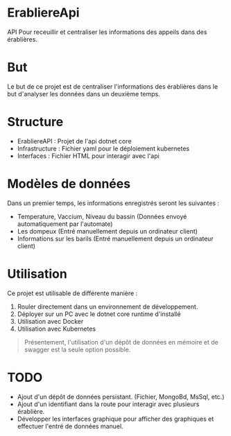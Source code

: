 # ErabliereApi
API Pour receuillir et centraliser les informations des appeils dans des érablières.

# But
Le but de ce projet est de centraliser l'informations des érablières dans le but d'analyser les données dans un deuxième temps.

# Structure
- ErabliereAPI : Projet de l'api dotnet core
- Infrastructure : Fichier yaml pour le déploiement kubernetes
- Interfaces : Fichier HTML pour interagir avec l'api

# Modèles de données
Dans un premier temps, les informations enregistrés seront les suivantes :

- Temperature, Vaccium, Niveau du bassin (Données envoyé automatiquement par l'automate)
- Les dompeux (Entré manuellement depuis un ordinateur client)
- Informations sur les barils (Entré manuellement depuis un ordinateur client)

# Utilisation

Ce projet est utilisable de différente manière :
1. Rouler directement dans un environnement de développement.
2. Déployer sur un PC avec le dotnet core runtime d'installé
2. Utilisation avec Docker
3. Utilisation avec Kubernetes

> Présentement, l'utilisation d'un dépôt de données en mémoire et de swagger est la seule option possible.

# TODO

- Ajout d'un dépôt de données persistant. (Fichier, MongoBd, MsSql, etc.)
- Ajout d'un identifiant dans la route pour interagir avec plusieurs érablière.
- Développer les interfaces graphique pour afficher des graphiques et effectuer l'entré de données manuel.